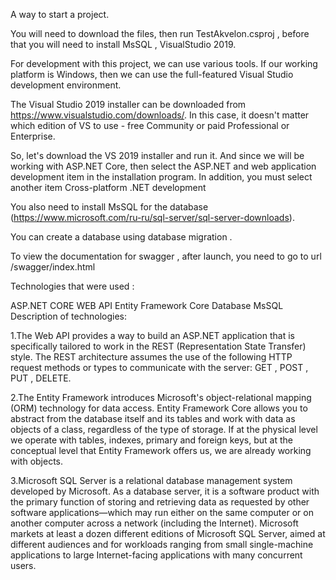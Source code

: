 A way to start a project.

You will need to download the files, then run TestAkvelon.csproj , before that you will need to install MsSQL , VisualStudio 2019.

For development with this project, we can use various tools. If our working platform is Windows, then we can use the full-featured Visual Studio development environment.

The Visual Studio 2019 installer can be downloaded from https://www.visualstudio.com/downloads/. In this case, it doesn't matter which edition of VS to use - free Community or paid Professional or Enterprise.

So, let's download the VS 2019 installer and run it. And since we will be working with ASP.NET Core, then select the ASP.NET and web application development item in the installation program. In addition, you must select another item Cross-platform .NET development

You also need to install MsSQL for the database (https://www.microsoft.com/ru-ru/sql-server/sql-server-downloads). 

You can create a database using database migration .

To view the documentation for swagger , after launch, you need to go to url /swagger/index.html

Technologies that were used :

ASP.NET CORE WEB API
Entity Framework Core
Database MsSQL
Description of technologies:

1.The Web API provides a way to build an ASP.NET application that is specifically tailored to work in the REST (Representation State Transfer) style. The REST architecture assumes the use of the following HTTP request methods or types to communicate with the server: GET , POST , PUT , DELETE.

2.The Entity Framework introduces Microsoft's object-relational mapping (ORM) technology for data access. Entity Framework Core allows you to abstract from the database itself and its tables and work with data as objects of a class, regardless of the type of storage. If at the physical level we operate with tables, indexes, primary and foreign keys, but at the conceptual level that Entity Framework offers us, we are already working with objects.

3.Microsoft SQL Server is a relational database management system developed by Microsoft. As a database server, it is a software product with the primary function of storing and retrieving data as requested by other software applications—which may run either on the same computer or on another computer across a network (including the Internet). Microsoft markets at least a dozen different editions of Microsoft SQL Server, aimed at different audiences and for workloads ranging from small single-machine applications to large Internet-facing applications with many concurrent users.
